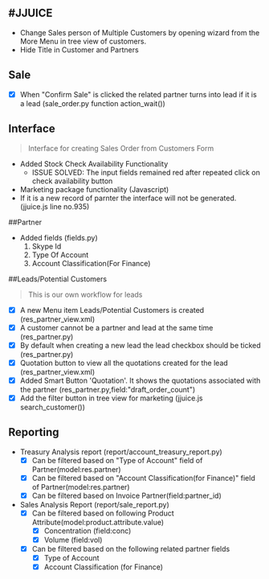#JJUICE
------

- Change Sales person of Multiple Customers by opening wizard from the More Menu in tree view of customers. 
- Hide Title in Customer and Partners

## Sale

- [x] When "Confirm Sale" is clicked the related partner turns into lead if it is a lead (sale_order.py function action_wait())

## Interface

> Interface for creating Sales Order from Customers Form

- Added Stock Check Availability Functionality
	* ISSUE SOLVED: The input fields remained red after repeated click on check availability button
- Marketing package functionality (Javascript)
- If it is a new record of parnter the interface will not be generated. (jjuice.js line no.935)
 	 

##Partner

- Added fields (fields.py)
	1. Skype Id
	2. Type Of Account
	3. Account Classification(For Finance)

##Leads/Potential Customers 

> This is our own workflow for leads

- [x] A new Menu item Leads/Potential Customers is created (res_partner_view.xml)
- [x] A customer cannot be a partner and lead at the same time (res_partner.py) 
- [x] By default when creating a new lead the lead checkbox should be ticked (res_partner.py)	
- [x] Quotation button to view all the quotations created for the lead (res_partner_view.xml)
- [x] Added Smart Button 'Quotation'. It shows the quotations associated with the partner (res_partner.py,field:"draft_order_count") 
- [x] Add the  filter button in tree view for marketing   (jjuice.js search_customer())

## Reporting

- Treasury Analysis report (report/account_treasury_report.py)
	- [x] Can be filtered based on "Type of Account" field of Partner(model:res.partner)
	- [x] Can be filtered based on "Account Classification(for Finance)" field of Partner(model:res.partner)
	- [x] Can be filtered based on Invoice Partner(field:partner_id)
- Sales Analysis Report (report/sale_report.py)
	- [x] Can be filtered based on following Product Attribute(model:product.attribute.value)
		- [x] Concentration (field:conc)
		- [x] Volume (field:vol)
	- [x] Can be filtered based on the following related partner fields
		- [x] Type of Account
		- [x] Account Classification (for Finance)